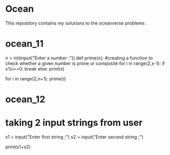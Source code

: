 # Ocean
This repository contains my solutions to the oceanverse problems .

# ocean_11
n = int(input("Enter a number :"))
def prime(x): #creating a function to check whether a given number is prime or composite
    for i in range(2,x-1):
        if x%i==0:
            break
    else:
        print(x)

for i in range(2,n+1): 
    prime(i)

# ocean_12 
# taking 2 input strings from user
s1 = input("Enter first string ;")
s2 = input("Enter second string ;")

print(s1+s2)


